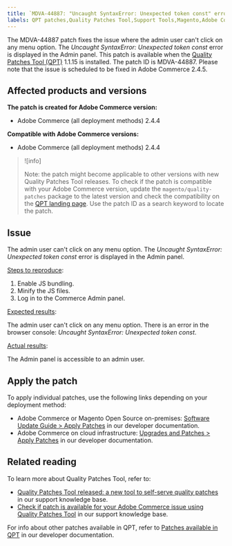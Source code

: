 ```yaml
---
title: `MDVA-44887: "Uncaught SyntaxError: Unexpected token const" error in the Admin panel`
labels: QPT patches,Quality Patches Tool,Support Tools,Magento,Adobe Commerce,cloud infrastructure,on-premises,QPT 1.1.15,2.4.4,Uncaught SyntaxError,token,const,admin panel
---
```


The MDVA-44887 patch fixes the issue where the admin user can't click on any menu option. The *Uncaught SyntaxError: Unexpected token const* error is displayed in the Admin panel. This patch is available when the [Quality Patches Tool (QPT)](https://support.magento.com/hc/en-us/articles/360047139492) 1.1.15 is installed. The patch ID is MDVA-44887. Please note that the issue is scheduled to be fixed in Adobe Commerce 2.4.5.

## Affected products and versions

**The patch is created for Adobe Commerce version:**

* Adobe Commerce (all deployment methods) 2.4.4

**Compatible with Adobe Commerce versions:**

* Adobe Commerce (all deployment methods) 2.4.4

>![info]
>
>Note: the patch might become applicable to other versions with new Quality Patches Tool releases. To check if the patch is compatible with your Adobe Commerce version, update the `magento/quality-patches` package to the latest version and check the compatibility on the [QPT landing page](https://devdocs.magento.com/quality-patches/tool.html#patch-grid). Use the patch ID as a search keyword to locate the patch.

## Issue

The admin user can't click on any menu option. The *Uncaught SyntaxError: Unexpected token const* error is displayed in the Admin panel.

<ins>Steps to reproduce</ins>:

1. Enable JS bundling.
1. Minify the JS files.
1. Log in to the Commerce Admin panel.

<ins>Expected results</ins>:

The admin user can't click on any menu option. There is an error in the browser console: *Uncaught SyntaxError: Unexpected token const*.

<ins>Actual results</ins>:

The Admin panel is accessible to an admin user.

## Apply the patch

To apply individual patches, use the following links depending on your deployment method:

* Adobe Commerce or Magento Open Source on-premises: [Software Update Guide > Apply Patches](https://devdocs.magento.com/guides/v2.4/comp-mgr/patching/mqp.html) in our developer documentation.
* Adobe Commerce on cloud infrastructure: [Upgrades and Patches > Apply Patches](https://devdocs.magento.com/cloud/project/project-patch.html) in our developer documentation.

## Related reading

To learn more about Quality Patches Tool, refer to:

* [Quality Patches Tool released: a new tool to self-serve quality patches](https://support.magento.com/hc/en-us/articles/360047139492) in our support knowledge base.
* [Check if patch is available for your Adobe Commerce issue using Quality Patches Tool](https://support.magento.com/hc/en-us/articles/360047125252) in our support knowledge base.

For info about other patches available in QPT, refer to [Patches available in QPT](https://devdocs.magento.com/quality-patches/tool.html#patch-grid) in our developer documentation.
